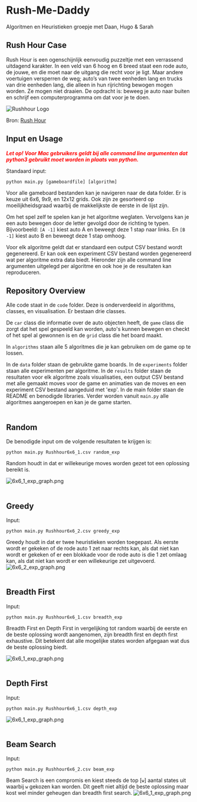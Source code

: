 # Rush-Me-Daddy
Algoritmen en Heuristieken groepje met Daan, Hugo &amp; Sarah  

## Rush Hour Case
Rush Hour is een ogenschijnlijk eenvoudig puzzeltje met een verrassend uitdagend karakter. In een veld van 6 hoog en 6 breed staat een rode auto, de jouwe, en die moet naar de uitgang die recht voor je ligt. Maar andere voertuigen versperren de weg; auto’s van twee eenheden lang en trucks van drie eenheden lang, die alleen in hun rijrichting bewogen mogen worden. Ze mogen niet draaien. De opdracht is: beweeg je auto naar buiten en schrijf een computerprogramma om dat voor je te doen.  

![Rushhour Logo](https://github.com/hugovansteenis/Rush-Me-Daddy/blob/main/docs/rushhour_logo.jpeg)

Bron: [Rush Hour](https://ah.proglab.nl/cases/rush-hour)

## Input en Usage
*<b style="color:red">Let op! Voor Mac gebruikers geldt bij alle command line argumenten dat python3 gebruikt moet worden in plaats van python.</b>*

Standaard input:  
```
python main.py [gameboardfile] [algorithm]
```

Voor alle gameboard bestanden kan je navigeren naar de data folder. Er is keuze uit 6x6, 9x9, en 12x12 grids. Ook zijn ze gesorteerd op moeilijkheidsgraad waarbij de makkelijkste de eerste in de lijst zijn.   

Om het spel zelf te spelen kan je het algoritme weglaten. Vervolgens kan je een auto bewegen door de letter gevolgd door de richting te typen. Bijvoorbeeld: `[A -1]` kiest auto A en beweegt deze 1 stap naar links. En `[B -1]` kiest auto B en beweegt deze 1 stap omhoog.

Voor elk algoritme geldt dat er standaard een output CSV bestand wordt gegenereerd. Er kan ook een experiment CSV bestand worden gegenereerd wat per algoritme extra data biedt. Hieronder zijn alle command line argumenten uitgelegd per algoritme en ook hoe je de resultaten kan reproduceren.  

## Repository Overview
Alle code staat in de `code` folder. Deze is onderverdeeld in algorithms, classes, en visualisation. Er bestaan drie classes.

De `car` class die informatie over de auto objecten heeft, de `game` class die zorgt dat het spel gespeeld kan worden, auto's kunnen bewegen en checkt of het spel al gewonnen is en de `grid` class die het board maakt.

In `algorithms` staan alle 5 algoritmes die je kan gebruiken om de game op te lossen.

In de `data` folder staan de gebruikte game boards. In de `experiments` folder staan alle experimenten per algoritme. In de `results` folder staan de resultaten voor elk algoritme zoals visualisaties, een output CSV bestand met alle gemaakt moves voor de game en animaties van de moves en een experiment CSV bestand aangeduid met 'exp'. In de main folder staan de README en benodigde libraries. Verder worden vanuit `main.py` alle algoritmes aangeroepen en kan je de game starten.
<br></br>
## Random
De benodigde input om de volgende resultaten te krijgen is: 
```
python main.py Rushhour6x6_1.csv random_exp
```
Random houdt in dat er willekeurige moves worden gezet tot een oplossing bereikt is.

![6x6_1_exp_graph.png](https://github.com/hugovansteenis/Rush-Me-Daddy/blob/main/results/random/6x6_1_exp_graph.png)
<br></br>
## Greedy
Input:
```
python main.py Rushhour6x6_2.csv greedy_exp
```
Greedy houdt in dat er twee heuristieken worden toegepast. Als eerste wordt er gekeken of de rode auto 1 zet naar rechts kan, als dat niet kan wordt er gekeken of er een blokkade voor de rode auto is die 1 zet omlaag kan, als dat niet kan wordt er een willekeurige zet uitgevoerd.
![6x6_2_exp_graph.png](https://github.com/hugovansteenis/Rush-Me-Daddy/blob/main/results/greedy/6x6_2_exp_graph.png)
<br></br>
## Breadth First
Input:
```
python main.py Rushhour6x6_1.csv breadth_exp
```
Breadth First en Depth First in vergelijking tot random waarbij de eerste en de beste oplossing wordt aangenomen, zijn breadth first en depth first exhaustive. Dit betekent dat alle mogelijke states worden afgegaan wat dus de beste oplossing biedt.

![6x6_1_exp_graph.png](https://github.com/hugovansteenis/Rush-Me-Daddy/blob/main/results/breadth/graph_breadth_1.png)
<br></br>
## Depth First
Input:
```
python main.py Rushhour6x6_1.csv depth_exp
```

![6x6_1_exp_graph.png](https://github.com/hugovansteenis/Rush-Me-Daddy/blob/main/results/depth/graph_depth_1.png)
<br></br>
## Beam Search
Input:
```
python main.py Rushhour6x6_2.csv beam_exp
```
Beam Search is een compromis en kiest steeds de top [`w`] aantal states uit waarbij `w` gekozen kan worden. Dit geeft niet altijd de beste oplossing maar kost wel minder geheugen dan breadth first search.
![6x6_1_exp_graph.png](https://github.com/hugovansteenis/Rush-Me-Daddy/blob/main/results/beam/graph_beam_1.png)
